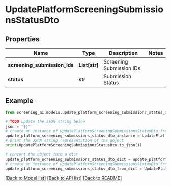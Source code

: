 # UpdatePlatformScreeningSubmissionsStatusDto


## Properties

Name | Type | Description | Notes
------------ | ------------- | ------------- | -------------
**screening_submission_ids** | **List[str]** | Screening Submission IDs | 
**status** | **str** | Submission Status | 

## Example

```python
from screening_ai.models.update_platform_screening_submissions_status_dto import UpdatePlatformScreeningSubmissionsStatusDto

# TODO update the JSON string below
json = "{}"
# create an instance of UpdatePlatformScreeningSubmissionsStatusDto from a JSON string
update_platform_screening_submissions_status_dto_instance = UpdatePlatformScreeningSubmissionsStatusDto.from_json(json)
# print the JSON string representation of the object
print(UpdatePlatformScreeningSubmissionsStatusDto.to_json())

# convert the object into a dict
update_platform_screening_submissions_status_dto_dict = update_platform_screening_submissions_status_dto_instance.to_dict()
# create an instance of UpdatePlatformScreeningSubmissionsStatusDto from a dict
update_platform_screening_submissions_status_dto_from_dict = UpdatePlatformScreeningSubmissionsStatusDto.from_dict(update_platform_screening_submissions_status_dto_dict)
```
[[Back to Model list]](../README.md#documentation-for-models) [[Back to API list]](../README.md#documentation-for-api-endpoints) [[Back to README]](../README.md)


